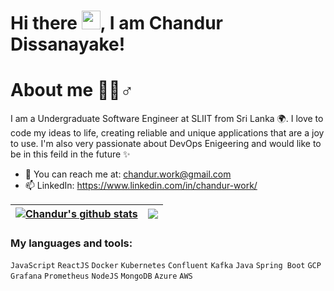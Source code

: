 # Hi there <img src="https://raw.githubusercontent.com/MartinHeinz/MartinHeinz/master/wave.gif" style="max-width:100%;" width="30px">,  I am Chandur Dissanayake!

# About me 🙋‍♂️♂️

I am a Undergraduate Software Engineer at SLIIT from Sri Lanka 🌍. I love to code my ideas to life, creating reliable and unique applications that are a joy to use. I'm also very passionate about DevOps Enigeering and would like to be in this feild in the future ✨

* 📮 You can reach me at: chandur.work@gmail.com
* 📫 LinkedIn: https://www.linkedin.com/in/chandur-work/

| <a href="https://github.com/chabbax/github-readme-stats"><img align="center" src="https://github-readme-stats.vercel.app/api?username=chabbax&show_icons=true&include_all_commits=true&theme=buefy&hide_border=true" alt="Chandur's github stats" /></a> | <a href="https://github.com/chabbax/github-readme-stats"><img align="center" src="https://github-readme-stats.vercel.app/api/top-langs/?username=chabbax&layout=compact&theme=buefy&hide_border=true" /></a> |
| ------------- | ------------- |

### My languages and tools: 
<code>JavaScript</code>
<code>ReactJS</code>
<code>Docker</code>
<code>Kubernetes</code>
<code>Confluent</code>
<code>Kafka</code>
<code>Java</code>
<code>Spring Boot</code>
<code>GCP</code>
<code>Grafana</code>
<code>Prometheus</code>
<code>NodeJS</code>
<code>MongoDB</code>
<code>Azure</code>
<code>AWS</code>

